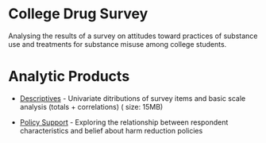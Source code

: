 # College Drug Survey

Analysing the results of a survey on attitudes toward practices of substance use and treatments for substance misuse among college students. 

# Analytic Products

- [Descriptives][first-look-1] - Univariate ditributions of survey items and basic scale analysis (totals + correlations) ( size: 15MB)

- [Policy Support][policy-support] - Exploring the relationship between respondent characteristics and belief about harm reduction policies

[first-look-1]:https://raw.githack.com/dss-hmi/college-drug-survey/master/analysis/1-first-look/descriptives.html

[policy-support]:https://raw.githack.com/dss-hmi/college-drug-survey/master/analysis/2-policy-support/policy-support.html


